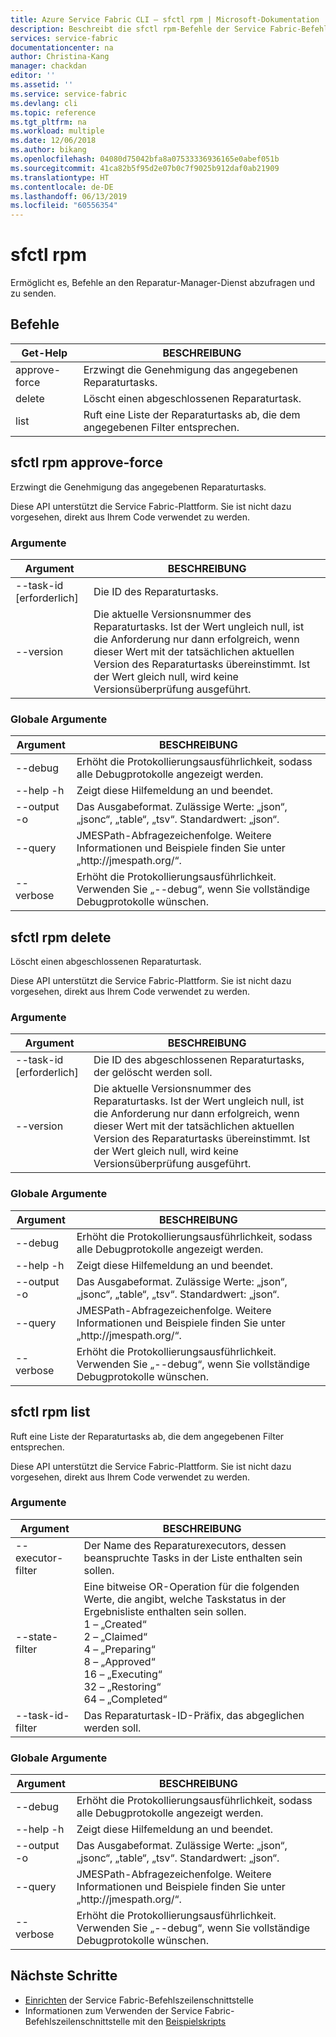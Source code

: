 ```yaml
---
title: Azure Service Fabric CLI – sfctl rpm | Microsoft-Dokumentation
description: Beschreibt die sfctl rpm-Befehle der Service Fabric-Befehlszeilenschnittstelle (Command Line Interface, CLI).
services: service-fabric
documentationcenter: na
author: Christina-Kang
manager: chackdan
editor: ''
ms.assetid: ''
ms.service: service-fabric
ms.devlang: cli
ms.topic: reference
ms.tgt_pltfrm: na
ms.workload: multiple
ms.date: 12/06/2018
ms.author: bikang
ms.openlocfilehash: 04080d75042bfa8a07533336936165e0abef051b
ms.sourcegitcommit: 41ca82b5f95d2e07b0c7f9025b912daf0ab21909
ms.translationtype: HT
ms.contentlocale: de-DE
ms.lasthandoff: 06/13/2019
ms.locfileid: "60556354"
---
```

# <a name="sfctl-rpm"></a>sfctl rpm
Ermöglicht es, Befehle an den Reparatur-Manager-Dienst abzufragen und zu senden.

## <a name="commands"></a>Befehle

|Get-Help|BESCHREIBUNG|
| --- | --- |
| approve-force | Erzwingt die Genehmigung das angegebenen Reparaturtasks. |
| delete | Löscht einen abgeschlossenen Reparaturtask. |
| list | Ruft eine Liste der Reparaturtasks ab, die dem angegebenen Filter entsprechen. |

## <a name="sfctl-rpm-approve-force"></a>sfctl rpm approve-force
Erzwingt die Genehmigung das angegebenen Reparaturtasks.

Diese API unterstützt die Service Fabric-Plattform. Sie ist nicht dazu vorgesehen, direkt aus Ihrem Code verwendet zu werden.

### <a name="arguments"></a>Argumente

|Argument|BESCHREIBUNG|
| --- | --- |
| --task-id [erforderlich] | Die ID des Reparaturtasks. |
| --version | Die aktuelle Versionsnummer des Reparaturtasks. Ist der Wert ungleich null, ist die Anforderung nur dann erfolgreich, wenn dieser Wert mit der tatsächlichen aktuellen Version des Reparaturtasks übereinstimmt. Ist der Wert gleich null, wird keine Versionsüberprüfung ausgeführt. |

### <a name="global-arguments"></a>Globale Argumente

|Argument|BESCHREIBUNG|
| --- | --- |
| --debug | Erhöht die Protokollierungsausführlichkeit, sodass alle Debugprotokolle angezeigt werden. |
| --help -h | Zeigt diese Hilfemeldung an und beendet. |
| --output -o | Das Ausgabeformat.  Zulässige Werte\: „json“, „jsonc“, „table“, „tsv“.  Standardwert\: „json“. |
| --query | JMESPath-Abfragezeichenfolge. Weitere Informationen und Beispiele finden Sie unter „http\://jmespath.org/“. |
| --verbose | Erhöht die Protokollierungsausführlichkeit. Verwenden Sie „--debug“, wenn Sie vollständige Debugprotokolle wünschen. |

## <a name="sfctl-rpm-delete"></a>sfctl rpm delete
Löscht einen abgeschlossenen Reparaturtask.

Diese API unterstützt die Service Fabric-Plattform. Sie ist nicht dazu vorgesehen, direkt aus Ihrem Code verwendet zu werden.

### <a name="arguments"></a>Argumente

|Argument|BESCHREIBUNG|
| --- | --- |
| --task-id [erforderlich] | Die ID des abgeschlossenen Reparaturtasks, der gelöscht werden soll. |
| --version | Die aktuelle Versionsnummer des Reparaturtasks. Ist der Wert ungleich null, ist die Anforderung nur dann erfolgreich, wenn dieser Wert mit der tatsächlichen aktuellen Version des Reparaturtasks übereinstimmt. Ist der Wert gleich null, wird keine Versionsüberprüfung ausgeführt. |

### <a name="global-arguments"></a>Globale Argumente

|Argument|BESCHREIBUNG|
| --- | --- |
| --debug | Erhöht die Protokollierungsausführlichkeit, sodass alle Debugprotokolle angezeigt werden. |
| --help -h | Zeigt diese Hilfemeldung an und beendet. |
| --output -o | Das Ausgabeformat.  Zulässige Werte\: „json“, „jsonc“, „table“, „tsv“.  Standardwert\: „json“. |
| --query | JMESPath-Abfragezeichenfolge. Weitere Informationen und Beispiele finden Sie unter „http\://jmespath.org/“. |
| --verbose | Erhöht die Protokollierungsausführlichkeit. Verwenden Sie „--debug“, wenn Sie vollständige Debugprotokolle wünschen. |

## <a name="sfctl-rpm-list"></a>sfctl rpm list
Ruft eine Liste der Reparaturtasks ab, die dem angegebenen Filter entsprechen.

Diese API unterstützt die Service Fabric-Plattform. Sie ist nicht dazu vorgesehen, direkt aus Ihrem Code verwendet zu werden.

### <a name="arguments"></a>Argumente

|Argument|BESCHREIBUNG|
| --- | --- |
| --executor-filter | Der Name des Reparaturexecutors, dessen beanspruchte Tasks in der Liste enthalten sein sollen. |
| --state-filter | Eine bitweise OR-Operation für die folgenden Werte, die angibt, welche Taskstatus in der Ergebnisliste enthalten sein sollen. <br> 1 – „Created“ <br>2 – „Claimed“  <br>4 – „Preparing“  <br>8 – „Approved“  <br>16 – „Executing“  <br>32 – „Restoring“  <br>64 – „Completed“ |
| --task-id-filter | Das Reparaturtask-ID-Präfix, das abgeglichen werden soll. |

### <a name="global-arguments"></a>Globale Argumente

|Argument|BESCHREIBUNG|
| --- | --- |
| --debug | Erhöht die Protokollierungsausführlichkeit, sodass alle Debugprotokolle angezeigt werden. |
| --help -h | Zeigt diese Hilfemeldung an und beendet. |
| --output -o | Das Ausgabeformat.  Zulässige Werte\: „json“, „jsonc“, „table“, „tsv“.  Standardwert\: „json“. |
| --query | JMESPath-Abfragezeichenfolge. Weitere Informationen und Beispiele finden Sie unter „http\://jmespath.org/“. |
| --verbose | Erhöht die Protokollierungsausführlichkeit. Verwenden Sie „--debug“, wenn Sie vollständige Debugprotokolle wünschen. |


## <a name="next-steps"></a>Nächste Schritte
- [Einrichten](service-fabric-cli.md) der Service Fabric-Befehlszeilenschnittstelle
- Informationen zum Verwenden der Service Fabric-Befehlszeilenschnittstelle mit den [Beispielskripts](/azure/service-fabric/scripts/sfctl-upgrade-application)